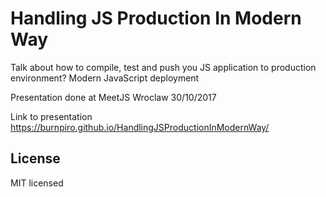 # Handling JS Production In Modern Way

Talk about how to compile, test and push you JS application to production environment? Modern JavaScript deployment

Presentation done at MeetJS Wroclaw 30/10/2017

Link to presentation 
https://burnpiro.github.io/HandlingJSProductionInModernWay/

## License

MIT licensed
